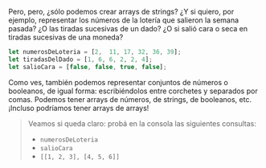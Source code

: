 Pero, pero, ¿sólo podemos crear arrays de strings? ¿Y si quiero, por ejemplo, representar los números de la lotería que salieron la semana pasada? ¿O las tiradas sucesivas de un dado? ¿O si salió cara o seca en tiradas sucesivas de una moneda? 

```javascript
let numerosDeLoteria = [2,	11,	17,	32, 36, 39];
let tiradasDelDado = [1, 6, 6, 2, 2, 4];
let salioCara = [false, false, true, false];
```

Como ves, también podemos representar conjuntos de números o booleanos, de igual forma: escribiéndolos entre corchetes y separados por comas. Podemos tener arrays de números, de strings, de booleanos, etc. ¡Incluso podríamos tener arrays de arrays!

> Veamos si queda claro: probá en la consola las siguientes consultas: 
> 
> * `numerosDeLoteria`
> * `salioCara`
> * `[[1, 2, 3], [4, 5, 6]]`



